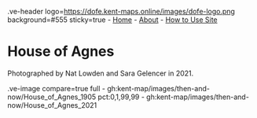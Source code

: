 .ve-header logo=https://dofe.kent-maps.online/images/dofe-logo.png background=#555 sticky=true
	- [Home](/)
	- [About](/about)
	- [How to Use Site](/howto)

# House of Agnes

Photographed by Nat Lowden and Sara Gelencer in 2021. 

.ve-image compare=true full
    - gh:kent-map/images/then-and-now/House_of_Agnes_1905 pct:0,1,99,99
    - gh:kent-map/images/then-and-now/House_of_Agnes_2021
